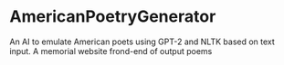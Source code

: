 # AmericanPoetryGenerator
An AI to emulate American poets using GPT-2 and NLTK based on text input. A memorial website frond-end of output poems
